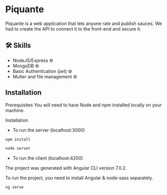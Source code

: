 
# Piquante

Piquante is a web application that lets anyone rate and publish sauces. We had to create the API to connect it to the front-end and secure it.
## 🛠 Skills
 - NodeJS/Express ⚙️
 - MongoDB ⚙️
 - Basic Authentication (jwt) ⚙️
 - Multer and file management ⚙️


## Installation

Prerequisites
You will need to have Node and npm installed locally on your machine.


Installation

- To run the server (localhost:3000)

```bash
npm install
```

```bash
node server
```

- To run the client (localhost:4200)

The project was generated with Angular CLI version 7.0.2.

To run the project, you need to install Angular & node-sass separately.

```bash
ng serve
```
